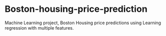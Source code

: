 # Boston-housing-price-prediction
Machine Learning project, Boston Housing price predictions using Learning regression with multiple features.
